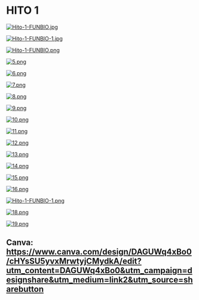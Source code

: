 # HITO 1

[![Hito-1-FUNBIO.jpg](https://i.postimg.cc/SQ5F3fgW/Hito-1-FUNBIO.jpg)](https://postimg.cc/hh957TWj)

[![Hito-1-FUNBIO-1.jpg](https://i.postimg.cc/qvrkDG71/Hito-1-FUNBIO-1.jpg)](https://postimg.cc/mtdftCC9)

[![Hito-1-FUNBIO.png](https://i.postimg.cc/Dzy7nyLs/Hito-1-FUNBIO.png)](https://postimg.cc/xX7wPQsT)

[![5.png](https://i.postimg.cc/HsXM73Kz/5.png)](https://postimg.cc/7fPhF1qJ)

[![6.png](https://i.postimg.cc/43q4PRH9/6.png)](https://postimg.cc/67VN6S0W)

[![7.png](https://i.postimg.cc/2yfkpdwj/7.png)](https://postimg.cc/VrDQnCp2)

[![8.png](https://i.postimg.cc/y6F6m51D/8.png)](https://postimg.cc/vDZdM06y)

[![9.png](https://i.postimg.cc/bNpy3Tr3/9.png)](https://postimg.cc/JtYChjbk)

[![10.png](https://i.postimg.cc/FHK9QHjS/10.png)](https://postimg.cc/XpTMf31N)

[![11.png](https://i.postimg.cc/XYDnN68z/11.png)](https://postimg.cc/fVXG5F1c)

[![12.png](https://i.postimg.cc/SK2kJ11N/12.png)](https://postimg.cc/qtT9Fwd9)

[![13.png](https://i.postimg.cc/wvDzkydC/13.png)](https://postimg.cc/G836LptK)

[![14.png](https://i.postimg.cc/HnHgvYYV/14.png)](https://postimg.cc/r0h3KLtk)

[![15.png](https://i.postimg.cc/MZbxMQ5R/15.png)](https://postimg.cc/14tbb4L5)

[![16.png](https://i.postimg.cc/wTqzhj4r/16.png)](https://postimg.cc/t7M8bpjd)

[![Hito-1-FUNBIO-1.png](https://i.postimg.cc/vT8K6c8L/Hito-1-FUNBIO-1.png)](https://postimg.cc/CBt73Mqz)



[![18.png](https://i.postimg.cc/jSCrFkbQ/18.png)](https://postimg.cc/gx95wsrn)

[![19.png](https://i.postimg.cc/Ls1FHYhJ/19.png)](https://postimg.cc/JyM2xhN8)




## Canva: https://www.canva.com/design/DAGUWq4xBo0/cHYsSU5yvxMrwtyjCMydkA/edit?utm_content=DAGUWq4xBo0&utm_campaign=designshare&utm_medium=link2&utm_source=sharebutton
